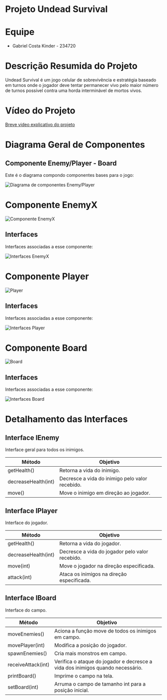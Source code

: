 # Projeto Undead Survival

# Equipe
* Gabriel Costa Kinder - 234720

# Descrição Resumida do Projeto
Undead Survival é um jogo celular de sobrevivência e estratégia baseado em turnos onde o jogador deve tentar permanecer vivo pelo maior número de turnos possível contra uma horda interminável de mortos vivos.

# Vídeo do Projeto
[Breve video explicativo do projeto](https://drive.google.com/open?id=14vn7SfmNX47Of_C4Yxt0i782d_3f-4OM)

# Diagrama Geral de Componentes

## Componente Enemy/Player - Board

Este é o diagrama compondo componentes bases para o jogo:

![Diagrama de componentes Enemy/Player](EnemyPlayerComp.png)

# Componente EnemyX

![Componente EnemyX](EnemyXComp.png)

## Interfaces

Interfaces associadas a esse componente:

![Interfaces EnemyX](EnemyInt.png)

# Componente Player

![Player](PlayerComp.png)

## Interfaces

Interfaces associadas a esse componente:

![Interfaces Player](PlayerInt.png)

# Componente Board

![Board](BoardComp.png)

## Interfaces

Interfaces associadas a esse componente:

![Interfaces Board](BoardInt.png)

# Detalhamento das Interfaces

## Interface IEnemy
Interface geral para todos os inimigos.

Método | Objetivo
-------| --------
getHealth() | Retorna a vida do inimigo.
decreaseHealth(int) | Decresce a vida do inimigo pelo valor recebido.
move() | Move o inimigo em direção ao jogador.

## Interface IPlayer
Interface do jogador.

Método | Objetivo
-------| --------
getHealth() | Retorna a vida do jogador.
decreaseHealth(int) | Decresce a vida do jogador pelo valor recebido.
move(int) | Move o jogador na direção especificada.
attack(int) | Ataca os inimigos na direção especificada.

## Interface IBoard
Interface do campo.

Método | Objetivo
-------| --------
moveEnemies() | Aciona a função move de todos os inimigos em campo.
movePlayer(int) | Modifica a posição do jogador.
spawnEnemies() | Cria mais monstros em campo.
receiveAttack(int) | Verifica o ataque do jogador e decresce a vida dos inimigos quando necessário.
printBoard() | Imprime o campo na tela.
setBoard(int) | Arruma o campo de tamanho int para a posição inicial.
